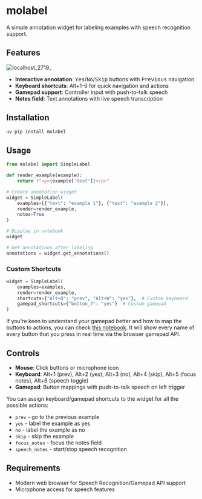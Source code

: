 # molabel

A simple annotation widget for labeling examples with speech recognition support.

## Features

![localhost_2719_](https://github.com/user-attachments/assets/58c9622d-e497-4965-a564-b8340e66da90)

- **Interactive annotation**: <kbd>Yes</kbd>/<kbd>No</kbd>/<kbd>Skip</kbd> buttons with <kbd>Previous</kbd> navigation
- **Keyboard shortcuts**: Alt+1-6 for quick navigation and actions
- **Gamepad support**: Controller input with push-to-talk speech
- **Notes field**: Text annotations with live speech transcription

## Installation

```bash
uv pip install molabel
```

## Usage

```python
from molabel import SimpleLabel

def render_example(example):
    return f"<p>{example['text']}</p>"

# Create annotation widget
widget = SimpleLabel(
    examples=[{"text": "example 1"}, {"text": "example 2"}],
    render=render_example,
    notes=True
)

# Display in notebook
widget

# Get annotations after labeling
annotations = widget.get_annotations()
```

### Custom Shortcuts

```python
widget = SimpleLabel(
    examples=examples,
    render=render_example,
    shortcuts={"Alt+Q": "prev", "Alt+W": "yes"},  # Custom keyboard
    gamepad_shortcuts={"button_7": "yes"}  # Custom gamepad
)
```

If you're keen to understand your gamepad better and how to map the buttons to actions, you can check [this notebook](https://koaning.github.io/mopad/). It will show every name of every button that you press in real time via the browser gamepad API. 

## Controls

- **Mouse**: Click buttons or microphone icon
- **Keyboard**: Alt+1 (prev), Alt+2 (yes), Alt+3 (no), Alt+4 (skip), Alt+5 (focus notes), Alt+6 (speech toggle)
- **Gamepad**: Button mappings with push-to-talk speech on left trigger

You can assign keyboard/gamepad shortcuts to the widget for all the possible actions: 

- `prev` - go to the previous example
- `yes` - label the example as yes
- `no` - label the example as no
- `skip` - skip the example
- `focus_notes` - focus the notes field
- `speech_notes` - start/stop speech recognition

## Requirements

- Modern web browser for Speech Recognition/Gamepad API support
- Microphone access for speech features
